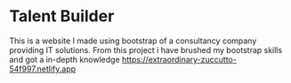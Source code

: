 # Talent Builder
This is a website I made using bootstrap of a consultancy company providing IT solutions. From this project i have brushed my bootstrap skills and got a in-depth knowledge
https://extraordinary-zuccutto-54f997.netlify.app
